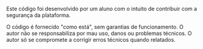 Este código foi desenvolvido por um aluno com o intuito de contribuir com a segurança da plataforma.

O código é fornecido "como está", sem garantias de funcionamento.
O autor não se responsabiliza por mau uso, danos ou problemas técnicos.
O autor só se compromete a corrigir erros técnicos quando relatados.
